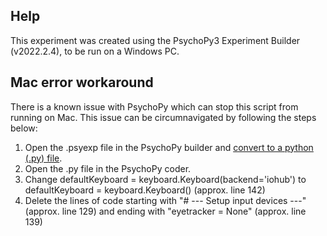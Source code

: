 ## Help
This experiment was created using the PsychoPy3 Experiment Builder (v2022.2.4), to be run on a Windows PC.

## Mac error workaround 
There is a known issue with PsychoPy which can stop this script from running on Mac. This issue can be circumnavigated by following the steps below:
1) Open the .psyexp file in the PsychoPy builder and [convert to a python (.py) file](https://psychopy.org/gettingStarted.html#builder-to-coder).
2) Open the .py file in the PsychoPy coder.
3) Change defaultKeyboard = keyboard.Keyboard(backend='iohub') to defaultKeyboard = keyboard.Keyboard() (approx. line 142)
4) Delete the lines of code starting with "# --- Setup input devices ---" (approx. line 129) and ending with "eyetracker = None" (approx. line 139)
